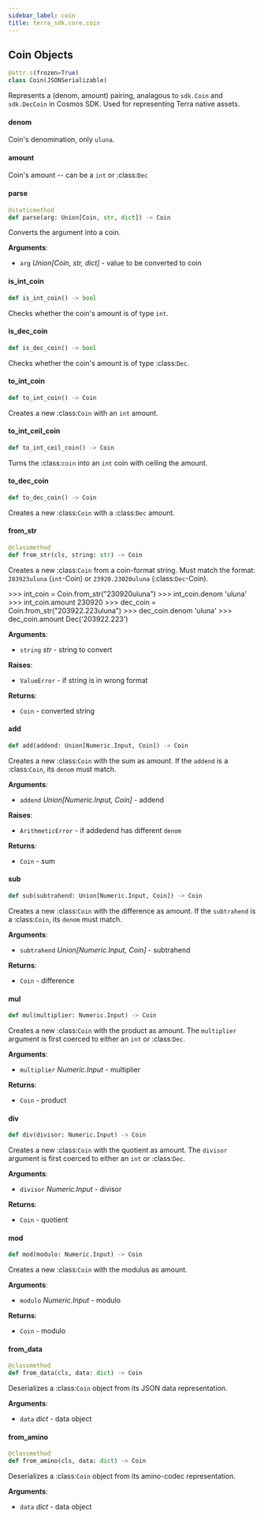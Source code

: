 ```yaml
---
sidebar_label: coin
title: terra_sdk.core.coin
---
```


## Coin Objects

```python
@attr.s(frozen=True)
class Coin(JSONSerializable)
```

Represents a (denom, amount) pairing, analagous to ``sdk.Coin`` and ``sdk.DecCoin``
in Cosmos SDK. Used for representing Terra native assets.

#### denom

Coin&#x27;s denomination, only ``uluna``.

#### amount

Coin&#x27;s amount -- can be a ``int`` or :class:`Dec`

#### parse

```python
@staticmethod
def parse(arg: Union[Coin, str, dict]) -> Coin
```

Converts the argument into a coin.

**Arguments**:

- `arg` _Union[Coin, str, dict]_ - value to be converted to coin

#### is\_int\_coin

```python
def is_int_coin() -> bool
```

Checks whether the coin&#x27;s amount is of type ``int``.

#### is\_dec\_coin

```python
def is_dec_coin() -> bool
```

Checks whether the coin&#x27;s amount is of type :class:`Dec`.

#### to\_int\_coin

```python
def to_int_coin() -> Coin
```

Creates a new :class:`Coin` with an ``int`` amount.

#### to\_int\_ceil\_coin

```python
def to_int_ceil_coin() -> Coin
```

Turns the :class:`coin` into an ``int`` coin with ceiling the amount.

#### to\_dec\_coin

```python
def to_dec_coin() -> Coin
```

Creates a new :class:`Coin` with a :class:`Dec` amount.

#### from\_str

```python
@classmethod
def from_str(cls, string: str) -> Coin
```

Creates a new :class:`Coin` from a coin-format string. Must match the format:
``283923uluna`` (``int``-Coin) or ``23920.23020uluna`` (:class:`Dec`-Coin).

&gt;&gt;&gt; int_coin = Coin.from_str(&quot;230920uluna&quot;)
&gt;&gt;&gt; int_coin.denom
&#x27;uluna&#x27;
&gt;&gt;&gt; int_coin.amount
230920
&gt;&gt;&gt; dec_coin = Coin.from_str(&quot;203922.223uluna&quot;)
&gt;&gt;&gt; dec_coin.denom
&#x27;uluna&#x27;
&gt;&gt;&gt; dec_coin.amount
Dec(&#x27;203922.223&#x27;)

**Arguments**:

- `string` _str_ - string to convert
  

**Raises**:

- `ValueError` - if string is in wrong format
  

**Returns**:

- `Coin` - converted string

#### add

```python
def add(addend: Union[Numeric.Input, Coin]) -> Coin
```

Creates a new :class:`Coin` with the sum as amount. If the ``addend`` is a
:class:`Coin`, its ``denom`` must match.

**Arguments**:

- `addend` _Union[Numeric.Input, Coin]_ - addend
  

**Raises**:

- `ArithmeticError` - if addedend has different ``denom``
  

**Returns**:

- `Coin` - sum

#### sub

```python
def sub(subtrahend: Union[Numeric.Input, Coin]) -> Coin
```

Creates a new :class:`Coin` with the difference as amount. If the ``subtrahend`` is a
:class:`Coin`, its ``denom`` must match.

**Arguments**:

- `subtrahend` _Union[Numeric.Input, Coin]_ - subtrahend
  

**Returns**:

- `Coin` - difference

#### mul

```python
def mul(multiplier: Numeric.Input) -> Coin
```

Creates a new :class:`Coin` with the product as amount. The ``multiplier``
argument is first coerced to either an ``int`` or :class:`Dec`.

**Arguments**:

- `multiplier` _Numeric.Input_ - multiplier
  

**Returns**:

- `Coin` - product

#### div

```python
def div(divisor: Numeric.Input) -> Coin
```

Creates a new :class:`Coin` with the quotient as amount. The ``divisor``
argument is first coerced to either an ``int`` or :class:`Dec`.

**Arguments**:

- `divisor` _Numeric.Input_ - divisor
  

**Returns**:

- `Coin` - quotient

#### mod

```python
def mod(modulo: Numeric.Input) -> Coin
```

Creates a new :class:`Coin` with the modulus as amount.

**Arguments**:

- `modulo` _Numeric.Input_ - modulo
  

**Returns**:

- `Coin` - modulo

#### from\_data

```python
@classmethod
def from_data(cls, data: dict) -> Coin
```

Deserializes a :class:`Coin` object from its JSON data representation.

**Arguments**:

- `data` _dict_ - data object

#### from\_amino

```python
@classmethod
def from_amino(cls, data: dict) -> Coin
```

Deserializes a :class:`Coin` object from its amino-codec representation.

**Arguments**:

- `data` _dict_ - data object

